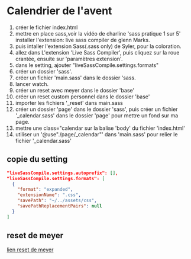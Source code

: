 # Calendrier de l'avent

1. créer le fichier index.html
2. mettre en place sass,voir la vidéo de charline 'sass pratique 1 sur 5' installer l'extension: live sass compiler de glenn Marks.
3. puis intaller l'extension Sass(.sass only) de Syler, pour la coloration.
4. allez dans L'extension 'Live Sass Compiler', puis cliquez sur la roue crantée, ensuite sur 'paramètres extension'.
5. dans le setting, ajouter "liveSassCompile.settings.formats"
6. créer un dossier 'sass'.
7. créer un fichier 'main.sass' dans le dossier 'sass.
8. lancer watch.
9. créer un reset avec meyer dans le dossier 'base'
10. créer un reset custom personnel dans le dossier 'base'
11. importer les fichiers '_reset' dans main.sass
12. créer un dossier 'page' dans le dossier 'sass', puis créer un fichier '_calendar.sass' dans le dossier 'page' pour mettre un fond sur ma page.
13. mettre une class="calendar sur la balise 'body' du fichier 'index.html'
14. utiliser un '@use"./page/_calendar"' dans 'main.sass' pour relier le fichier '_calendar.sass'


## copie du setting

```json
"liveSassCompile.settings.autoprefix": [],
"liveSassCompile.settings.formats": [
  {
    "format": "expanded",
    "extensionName": ".css",
    "savePath": "~/../assets/css",
    "savePathReplacementPairs": null
  }
]
```

## reset de meyer

[lien reset de meyer](https://meyerweb.com/eric/tools/css/reset/)
